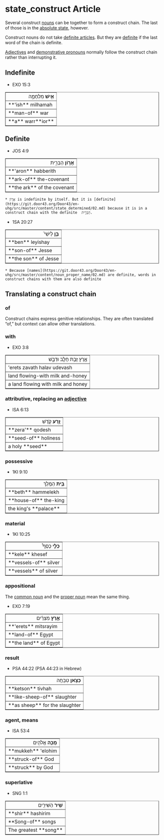 # state_construct Article
Several construct [nouns](https://git.door43.org/Door43/en-uhg/src/master/content/noun/02.md) can be together to form a construct chain. The last of those is in the [absolute state](https://git.door43.org/Door43/en-uhg/src/master/content/state_absolute/02.md), however.

Construct nouns do not take [definite articles](https://git.door43.org/Door43/en-uhg/src/master/content/particle_definite_article/02.md). But they are [definite](https://git.door43.org/Door43/en-uhg/src/master/content/state_determined/02.md) if the last word of the chain is definite. 

[Adjectives](https://git.door43.org/Door43/en-uhg/src/master/content/adjective/02.md) and [demonstrative pronouns](https://git.door43.org/Door43/en-uhg/src/master/content/pronoun_demonstrative/02.md) normally follow the construct chain rather than interrupting it. 

## Indefinite

* EXO 15:3
<table border="1" class="docutils">
<colgroup>
<col width="100%" />
</colgroup>
<tbody valign="top">
<tr class="row-odd" align="right"><td><b>אִ֣ישׁ</b> מִלְחָמָ֑ה</td>
</tr>
<tr class="row-even"><td>**'ish** milhamah</td>
</tr>
<tr class="row-odd"><td>**man-of** war</td>
</tr>
<tr class="row-even"><td>**a** warr**ior**</td>
</tr>
</tbody>
</table>

## Definite

* JOS 4:9
<table border="1" class="docutils">
<colgroup>
<col width="100%" />
</colgroup>
<tbody valign="top">
<tr class="row-odd" align="right"><td><b>אֲר֣וֹן</b> הַבְּרִ֑ית</td>
</tr>
<tr class="row-even"><td>**'aron** habberith</td>
</tr>
<tr class="row-odd"><td>**ark-of** the-covenant</td>
</tr>
<tr class="row-even"><td>**the ark** of the covenant</td>
</tr>
</tbody>
</table>

    * אֲר֣וֹן is indefinite by itself. But it is [definite](https://git.door43.org/Door43/en-uhg/src/master/content/state_determined/02.md) because it is in a construct chain with the definite  הַבְּרִ֑ית.

* 1SA 20:27 
<table border="1" class="docutils">
<colgroup>
<col width="100%" />
</colgroup>
<tbody valign="top">
<tr class="row-odd" align="right"><td><b>בֵּ֣ן</b> לְיִשַׁי֮</td>
</tr>
<tr class="row-even"><td>**ben** leyishay</td>
</tr>
<tr class="row-odd"><td>**son-of** Jesse</td>
</tr>
<tr class="row-even"><td>**the son** of Jesse</td>
</tr>
</tbody>
</table>

    * Because [names](https://git.door43.org/Door43/en-uhg/src/master/content/noun_proper_name/02.md) are definite, words in construct chains with them are also definite

## Translating a construct chain

### of 

Construct chains express genitive relationships. They are often translated “of,” but context can allow other translations.

### with

* EXO 3:8
<table border="1" class="docutils">
<colgroup>
<col width="100%" />
</colgroup>
<tbody valign="top">
<tr class="row-odd" align="right"><td>אֶ֛רֶץ זָבַ֥ת חָלָ֖ב וּדְבָ֑שׁ</td>
</tr>
<tr class="row-even"><td>'erets zavath halav udevash</td>
</tr>
<tr class="row-odd"><td>land flowing-with milk and-honey</td>
</tr>
<tr class="row-even"><td>a land flowing with milk and honey</td>
</tr>
</tbody>
</table>

### attributive, replacing an [adjective](https://git.door43.org/Door43/en-uhg/src/master/content/adjective/02.md#attributive)

* ISA 6:13
<table border="1" class="docutils">
<colgroup>
<col width="100%" />
</colgroup>
<tbody valign="top">
<tr class="row-odd" align="right"><td><b>זֶ֥רַע</b> קֹ֖דֶשׁ</td>
</tr>
<tr class="row-even"><td>**zera'** qodesh</td>
</tr>
<tr class="row-odd"><td>**seed-of** holiness</td>
</tr>
<tr class="row-even"><td>a holy **seed**</td>
</tr>
</tbody>
</table>

### possessive

* 1KI 9:10
<table border="1" class="docutils">
<colgroup>
<col width="100%" />
</colgroup>
<tbody valign="top">
<tr class="row-odd" align="right"><td><b>בֵּ֥ית</b> הַמֶּֽלֶךְ</td>
</tr>
<tr class="row-even"><td>**beth** hammelekh</td>
</tr>
<tr class="row-odd"><td>**house-of** the-king</td>
</tr>
<tr class="row-even"><td>the king's **palace**</td>
</tr>
</tbody>
</table>

### material

* 1KI 10:25
<table border="1" class="docutils">
<colgroup>
<col width="100%" />
</colgroup>
<tbody valign="top">
<tr class="row-odd" align="right"><td><b>כְּלֵ֣י</b> כֶסֶף֩</td>
</tr>
<tr class="row-even"><td>**kele** khesef</td>
</tr>
<tr class="row-odd"><td>**vessels-of** silver</td>
</tr>
<tr class="row-even"><td>**vessels** of silver</td>
</tr>
</tbody>
</table>

### appositional 

The [common noun](https://git.door43.org/Door43/en-uhg/src/master/content/noun_common/02.md) and the [proper noun](https://git.door43.org/Door43/en-uhg/src/master/content/noun_proper_name/02.md) mean the same thing.

* EXO  7:19
<table border="1" class="docutils">
<colgroup>
<col width="100%" />
</colgroup>
<tbody valign="top">
<tr class="row-odd" align="right"><td><b>אֶ֣רֶץ</b> מִצְרַ֔יִם</td>
</tr>
<tr class="row-even"><td>**'erets** mitsrayim</td>
</tr>
<tr class="row-odd"><td>**land-of** Egypt</td>
</tr>
<tr class="row-even"><td>**the land** of Egypt</td>
</tr>
</tbody>
</table>

### result

* PSA 44:22 (PSA 44:23 in Hebrew)
<table border="1" class="docutils">
<colgroup>
<col width="100%" />
</colgroup>
<tbody valign="top">
<tr class="row-odd" align="right"><td><b>כְּצֹ֣אן</b> טִבְחָֽה</td>
</tr>
<tr class="row-even"><td>**ketson** tivhah</td>
</tr>
<tr class="row-odd"><td>**like-sheep-of** slaughter</td>
</tr>
<tr class="row-even"><td>**as sheep** for the slaughter</td>
</tr>
</tbody>
</table>

### agent, means

* ISA 53:4
<table border="1" class="docutils">
<colgroup>
<col width="100%" />
</colgroup>
<tbody valign="top">
<tr class="row-odd" align="right"><td><b>מֻכֵּ֥ה</b> אֱלֹהִ֖ים</td>
</tr>
<tr class="row-even"><td>**mukkeh** 'elohim</td>
</tr>
<tr class="row-odd"><td>**struck-of** God</td>
</tr>
<tr class="row-even"><td>**struck** by God</td>
</tr>
</tbody>
</table>

### superlative

* SNG 1:1
<table border="1" class="docutils">
<colgroup>
<col width="100%" />
</colgroup>
<tbody valign="top">
<tr class="row-odd" align="right"><td><b>שִׁ֥יר</b> הַשִּׁירִ֖ים</td>
</tr>
<tr class="row-even"><td>**shir** hashirim</td>
</tr>
<tr class="row-odd"><td>**Song-of** songs</td>
</tr>
<tr class="row-even"><td>The greatest **song**</td>
</tr>
</tbody>
</table>
